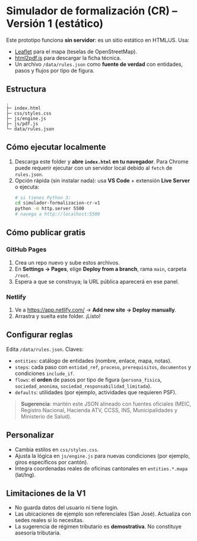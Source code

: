 # Simulador de formalización (CR) – Versión 1 (estático)

Este prototipo funciona **sin servidor**: es un sitio estático en HTML/JS. Usa:
- [Leaflet](https://leafletjs.com/) para el mapa (teselas de OpenStreetMap).
- [html2pdf.js](https://ekoopmans.github.io/html2pdf.js/) para descargar la ficha técnica.
- Un archivo `/data/rules.json` como **fuente de verdad** con entidades, pasos y flujos por tipo de figura.

## Estructura
```
.
├─ index.html
├─ css/styles.css
├─ js/engine.js
├─ js/pdf.js
└─ data/rules.json
```

## Cómo ejecutar localmente
1. Descarga este folder y **abre `index.html` en tu navegador**. Para Chrome puede requerir ejecutar con un servidor local debido al `fetch` de `rules.json`.
2. Opción rápida (sin instalar nada): usa **VS Code** + extensión **Live Server** o ejecuta:
   ```bash
   # si tienes Python 3:
   cd simulador-formalizacion-cr-v1
   python -m http.server 5500
   # navega a http://localhost:5500
   ```

## Cómo publicar gratis
### GitHub Pages
1. Crea un repo nuevo y sube estos archivos.
2. En **Settings → Pages**, elige **Deploy from a branch**, rama `main`, carpeta `/root`.
3. Espera a que se construya; la URL pública aparecerá en ese panel.

### Netlify
1. Ve a https://app.netlify.com/ → **Add new site → Deploy manually**.
2. Arrastra y suelta este folder. ¡Listo!

## Configurar reglas
Edita `/data/rules.json`. Claves:
- `entities`: catálogo de entidades (nombre, enlace, mapa, notas).
- `steps`: cada paso con `entidad_ref`, `proceso`, `prerequisitos`, `documentos` y condiciones `include_if`.
- `flows`: el **orden** de pasos por tipo de figura (`persona_fisica`, `sociedad_anonima`, `sociedad_responsabilidad_limitada`).
- `defaults`: utilidades (por ejemplo, actividades que requieren PSF).

> **Sugerencia**: mantén este JSON alineado con fuentes oficiales (MEIC, Registro Nacional, Hacienda ATV, CCSS, INS, Municipalidades y Ministerio de Salud).

## Personalizar
- Cambia estilos en `css/styles.css`.
- Ajusta la lógica en `js/engine.js` para nuevas condiciones (por ejemplo, giros específicos por cantón).
- Integra coordenadas reales de oficinas cantonales en `entities.*.mapa` (lat/lng).

## Limitaciones de la V1
- No guarda datos del usuario ni tiene login.
- Las ubicaciones de ejemplo son referenciales (San José). Actualiza con sedes reales si lo necesitas.
- La sugerencia de régimen tributario es **demostrativa**. No constituye asesoría tributaria.
